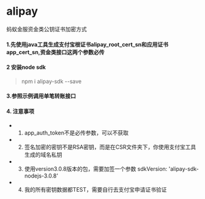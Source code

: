 # alipay
蚂蚁金服资金类公钥证书加密方式

#### 1.先使用java工具生成支付宝根证书alipay_root_cert_sn和应用证书app_cert_sn,资金类接口这两个参数必传

#### 2 安装node sdk

> npm i alipay-sdk --save

#### 3.参照示例调用单笔转账接口


#### 4. 注意事项

+ 1. app_auth_token不是必传参数，可以不获取
+ 2. 签名加密的密钥不是RSA密钥，而是在CSR文件夹下，你使用支付宝工具生成的域名私钥
+ 3. 使用version3.0.8版本的包，需要加签一个参数 sdkVersion: 'alipay-sdk-nodejs-3.0.8'
+ 4. 我的所有密钥数据都TEST，需要自行去支付宝申请证书验证
